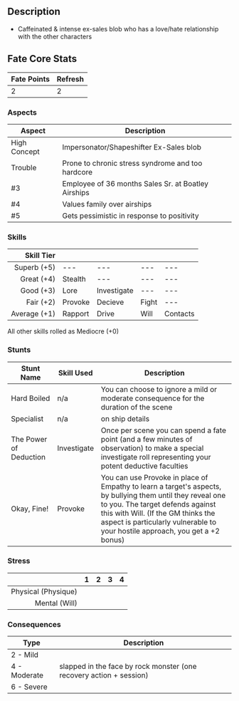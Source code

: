 ## Description
- Caffeinated & intense ex-sales blob who has a love/hate relationship with the other characters
## Fate Core Stats

| Fate Points | Refresh |
| ----------- | ------- |
| 2           | 2       |
### Aspects

| Aspect       | Description                                         |
| ------------ | --------------------------------------------------- |
| High Concept | Impersonator/Shapeshifter Ex-Sales blob             |
| Trouble      | Prone to chronic stress syndrome and too hardcore   |
| #3           | Employee of 36 months Sales Sr. at Boatley Airships |
| #4           | Values family over airships                         |
| #5           | Gets pessimistic in response to positivity          |

### Skills

| **Skill Tier** |         |             |       |          |
| -------------: | ------- | ----------- | ----- | -------- |
|    Superb (+5) | ---     | ---         | ---   | ---      |
|     Great (+4) | Stealth | ---         | ---   | ---      |
|      Good (+3) | Lore    | Investigate | ---   | ---      |
|      Fair (+2) | Provoke | Decieve     | Fight | ---      |
|   Average (+1) | Rapport | Drive       | Will  | Contacts |
All other skills rolled as Mediocre (+0)
### Stunts

| Stunt Name             | Skill Used  | Description                                                                                                                                                                                                                                                          |
| ---------------------- | ----------- | -------------------------------------------------------------------------------------------------------------------------------------------------------------------------------------------------------------------------------------------------------------------- |
| Hard Boiled            | n/a         | You can choose to ignore a mild or moderate consequence for the duration of the scene                                                                                                                                                                                |
| Specialist             | n/a         | on ship details                                                                                                                                                                                                                                                      |
| The Power of Deduction | Investigate | Once per scene you can spend a fate point (and a few minutes of observation) to make a special investigate roll representing your potent deductive faculties                                                                                                         |
| Okay, Fine!            | Provoke     | You can use Provoke in place of Empathy to learn a target's aspects, by bullying them until they reveal one to you. The target defends against this with Will. (If the GM thinks the aspect is particularly vulnerable to your hostile approach, you get a +2 bonus) |

### Stress

|                     |  1  |  2  |  3  |  4  |
| ------------------: | :-: | :-: | :-: | :-: |
| Physical (Physique) |     |     |     |     |
|       Mental (Will) |     |     |     |     |

### Consequences

| Type         | Description                                                         |
| ------------ | ------------------------------------------------------------------- |
| 2 - Mild     |                                                                     |
| 4 - Moderate | slapped in the face by rock monster (one recovery action + session) |
| 6 - Severe   |                                                                     |
